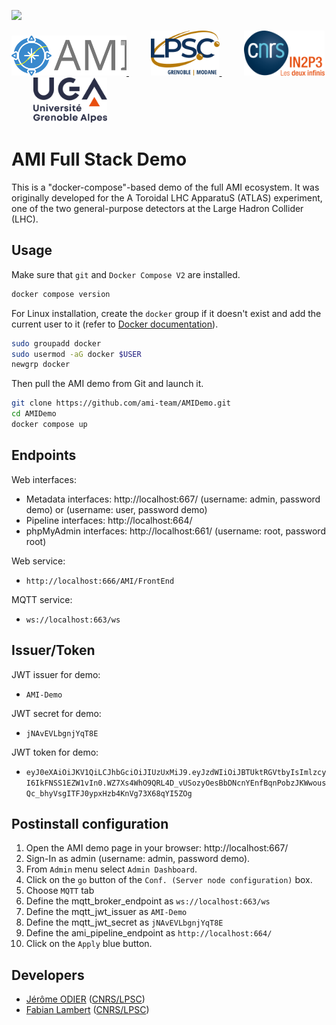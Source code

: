 [![][License img]][License]

<a href="http://ami-ecosystem.in2p3.fr/" target="_blank">
	<img src="./assets/logo.svg" alt="AMI" height="64" />
</a>
&nbsp;&nbsp;&nbsp;&nbsp;&nbsp;&nbsp;&nbsp;&nbsp;
<a href="http://lpsc.in2p3.fr/" target="_blank">
	<img src="./assets/logo-lpsc.svg" alt="LPSC" height="72" />
</a>
&nbsp;&nbsp;&nbsp;&nbsp;&nbsp;&nbsp;&nbsp;&nbsp;
<a href="http://www.in2p3.fr/" target="_blank">
	<img src="./assets/logo-in2p3.svg" alt="IN2P3" height="72" />
</a>
&nbsp;&nbsp;&nbsp;&nbsp;&nbsp;&nbsp;&nbsp;&nbsp;
<a href="http://www.univ-grenoble-alpes.fr/" target="_blank">
	<img src="./assets/logo-uga.svg" alt="UGA" height="72" />
</a>

AMI Full Stack Demo
===================

This is a "docker-compose"-based demo of the full AMI ecosystem. It was originally developed for the A Toroidal LHC ApparatuS (ATLAS) experiment, one of the two general-purpose detectors at the Large Hadron Collider (LHC).

Usage
-----

Make sure that `git` and `Docker Compose V2` are installed.

```bash
docker compose version
```
For Linux installation, create the `docker` group if it doesn't exist and add the current user to it (refer to [Docker documentation](https://docs.docker.com/engine/install/linux-postinstall/)).

```bash
sudo groupadd docker
sudo usermod -aG docker $USER
newgrp docker
```

Then pull the AMI demo from Git and launch it.

```bash
git clone https://github.com/ami-team/AMIDemo.git
cd AMIDemo
docker compose up
```
Endpoints
---------

Web interfaces:
  - Metadata interfaces: http://localhost:667/ (username: admin, password demo) or (username: user, password demo)
  - Pipeline interfaces: http://localhost:664/
  - phpMyAdmin interfaces: http://localhost:661/ (username: root, password root)

Web service:
  - `http://localhost:666/AMI/FrontEnd`

MQTT service:
  - `ws://localhost:663/ws`

Issuer/Token
------------

JWT issuer for demo:
  - `AMI-Demo`

JWT secret for demo:
  - `jNAvEVLbgnjYqT8E`

JWT token for demo:
  - `eyJ0eXAiOiJKV1QiLCJhbGciOiJIUzUxMiJ9.eyJzdWIiOiJBTUktRGVtbyIsImlzcyI6IkFNSS1EZW1vIn0.WZ7Xs4WhO9QRL4D_vUSozyOesBbDNcnYEnfBqnPobzJKWwousQc_bhyVsgITFJ0ypxHzb4KnVg73X68qYI5ZOg`

Postinstall configuration
--------------------------

1. Open the AMI demo page in your browser: http://localhost:667/
2. Sign-In as admin (username: admin, password demo).
3. From `Admin` menu select `Admin Dashboard`.
4. Click on the `go` button of the `Conf. (Server node configuration)` box.
5. Choose `MQTT` tab
6. Define the mqtt_broker_endpoint as `ws://localhost:663/ws`
7. Define the mqtt_jwt_issuer as `AMI-Demo`
8. Define the mqtt_jwt_secret as `jNAvEVLbgnjYqT8E`
9. Define the ami_pipeline_endpoint as `http://localhost:664/`
10. Click on the `Apply` blue button.

Developers
----------

* [Jérôme ODIER](https://annuaire.in2p3.fr/4121-4467/jerome-odier) ([CNRS/LPSC](http://lpsc.in2p3.fr/))
* [Fabian Lambert](https://annuaire.in2p3.fr/3087-3350/fabian-lambert) ([CNRS/LPSC](http://lpsc.in2p3.fr/))

[License]:http://www.cecill.info/licences/Licence_CeCILL_V2.1-en.txt
[License img]:https://img.shields.io/badge/license-CeCILL-blue.svg
